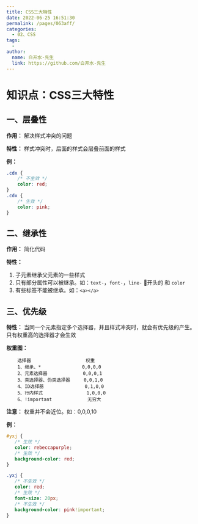 ```yaml
---
title: CSS三大特性
date: 2022-06-25 16:51:30
permalink: /pages/063aff/
categories:
  - 02、CSS
tags:
  - 
author: 
  name: 白开水-先生
  link: https://github.com/白开水-先生
---
```

# 知识点：CSS三大特性

## 一、层叠性

**作用：** 解决样式冲突的问题

**特性：** 样式冲突时，后面的样式会层叠前面的样式

**例：**
```css
.cdx {
    /* 不生效 */
    color: red;
}
.cdx {
    /* 生效 */
    color: pink;
}
```

## 二、继承性

**作用：** 简化代码

**特性：** 
1. 子元素继承父元素的一些样式
2. 只有部分属性可以被继承。如：`text-`，`font-`，`line-` 开头的 和 `color`
3. 有些标签不能被继承。如：`<a></a>`


## 三、优先级

**特性：** 当同一个元素指定多个选择器，并且样式冲突时，就会有优先级的产生。只有权重高的选择器才会生效

**权重图：**
```
    选择器                    权重
    1、继承、*               0,0,0,0
    2、元素选择器             0,0,0,1
    3、类选择器、伪类选择器     0,0,1,0
    4、ID选择器               0,1,0,0
    5、行内样式                1,0,0,0
    6、!important             无穷大
```

**注意：** 权重并不会近位。如：0,0,0,10

**例：**
```css
#yxj {
   /* 生效 */
   color: rebeccapurple;
   /* 生效 */
   background-color: red;
}

.yxj {
   /* 不生效 */
   color: red;
   /* 生效 */
   font-size: 20px;
   /* 不生效 */
   background-color: pink!important;
}
```
 